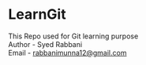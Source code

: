 # LearnGit
This Repo used for Git learning purpose
<br>
Author - Syed Rabbani
<br>
Email - rabbanimunna12@gmail.com